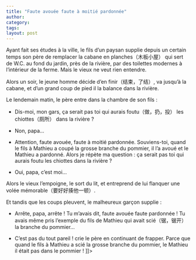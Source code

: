 ```yaml
---
title: "Faute avouée faute à moitié pardonnée"
author:
category: 
tags: 
layout: post
---
```



Ayant fait ses études à la ville, le fils d’un paysan supplie depuis un certain temps son père de remplacer la cabane en planches（木板小屋） qui sert de W.C. au fond du jardin, près de la rivière, par des toilettes modernes à l’intérieur de la ferme. Mais le vieux ne veut rien entendre.

Alors un soir, le jeune homme décide d’en finir（结束，了结）, va jusqu’à la cabane, et d’un grand coup de pied il la balance dans la rivière. 

Le lendemain matin, le père entre dans la chambre de son fils :

-	Dis-moi, mon gars, ça serait pas toi qui aurais foutu（做，扔，投） les chiottes（厕所） dans la rivière ?

-	Non, papa…

-	Attention, faute avouée, faute à moitié pardonnée. Souviens-toi, quand le fils à Mathieu a coupé la grosse branche du pommier, il l’a avoué et le Mathieu a pardonné. Alors je répète ma question : ça serait pas toi qui aurais foutu les chiottes dans la rivière ?

-	Oui, papa, c’est moi…

Alors le vieux l’empoigne, le sort du lit, et entreprend de lui flanquer une volée mémorable（要好好揍他一顿）.

Et tandis que les coups pleuvent, le malheureux garçon supplie :

-	Arrête, papa, arrête ! Tu m’avais dit, faute avouée faute pardonnée ! Tu avais même pris l’exemple du fils de Mathieu qui avait scié（锯，锯开） la branche du pommier…

-	C’est pas du tout pareil ! crie le père en continuant de frapper. Parce que quand le fils à Mathieu a scié la grosse branche du pommier, le Mathieu il était pas dans le pommier ! ]]>

